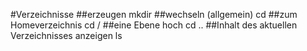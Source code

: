 #Verzeichnisse
##erzeugen
    mkdir
##wechseln (allgemein)
	cd
##zum Homeverzeichnis
	cd /
##eine Ebene hoch
	cd ..
##Inhalt des aktuellen Verzeichnisses anzeigen 
	ls
